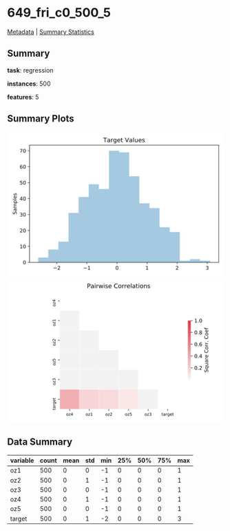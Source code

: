 # 649_fri_c0_500_5

[Metadata](metadata.yaml) | [Summary Statistics](summary_stats.csv)

## Summary

**task**: regression

**instances**: 500

**features**: 5

## Summary Plots

![Labels](label.svg)
![Corr](corr.svg)

## Data Summary

|	variable	|	count	|	mean	|	std	|	min	|	25%	|	50%	|	75%	|	max|
| --- | --- | --- | --- | --- | --- | --- | --- | --- |
|	oz1	|	500	|	0	|	0	|	-1	|	0	|	0	|	0	|	1
|	oz2	|	500	|	0	|	1	|	-1	|	0	|	0	|	0	|	1
|	oz3	|	500	|	0	|	0	|	-1	|	0	|	0	|	0	|	1
|	oz4	|	500	|	0	|	1	|	-1	|	0	|	0	|	0	|	1
|	oz5	|	500	|	0	|	0	|	-1	|	0	|	0	|	0	|	1
|	target	|	500	|	0	|	1	|	-2	|	0	|	0	|	0	|	3
